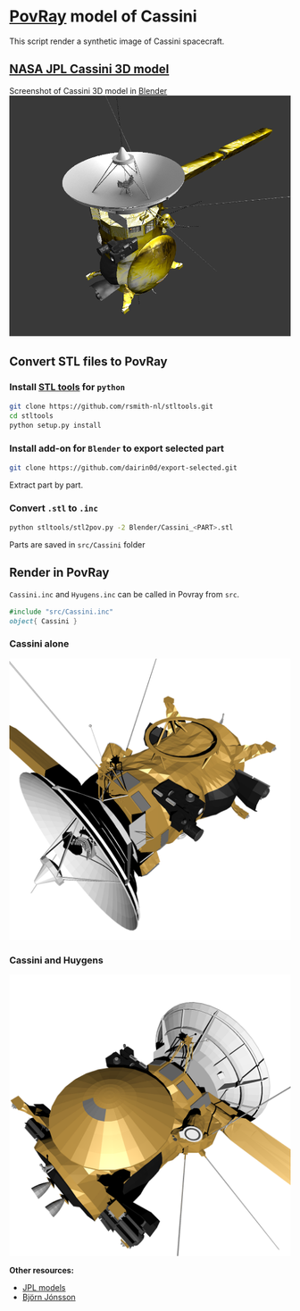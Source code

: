 # [PovRay](http://www.povray.org/) model of Cassini
This script render a synthetic image of Cassini spacecraft.

## [NASA JPL Cassini 3D model](https://nasa3d.arc.nasa.gov/detail/jpl-vtad-cassini)
Screenshot of Cassini 3D model in [Blender](https://www.blender.org/) 
![Cassini Blender model](Cassini-Blender.png)

## Convert STL files to PovRay
### Install [STL tools](https://github.com/rsmith-nl/stltools.git) for `python`
```bash
git clone https://github.com/rsmith-nl/stltools.git
cd stltools
python setup.py install
```

### Install add-on for `Blender` to export selected part
```bash
git clone https://github.com/dairin0d/export-selected.git
```
Extract part by part.

### Convert `.stl` to `.inc`
```bash
python stltools/stl2pov.py -2 Blender/Cassini_<PART>.stl
```
Parts are saved in `src/Cassini` folder

## Render in PovRay
`Cassini.inc` and `Hyugens.inc` can be called in Povray from `src`.
```pov
#include "src/Cassini.inc"
object{ Cassini }
```
### Cassini alone
![Cassini alone](Cassini.png)

### Cassini and Huygens
![Cassini and Hugens](Cassini_Huygens.png)


**Other resources:**
- [JPL models](http://space.jpl.nasa.gov/models/)
- [Björn Jónsson](http://bjj.mmedia.is/povstuff/spacecraft/)